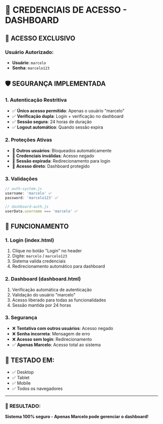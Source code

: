# 🔐 CREDENCIAIS DE ACESSO - DASHBOARD

## 👤 **ACESSO EXCLUSIVO**

### **Usuário Autorizado:**
- **Usuário**: `marcelo`
- **Senha**: `marcelo123`

## 🛡️ **SEGURANÇA IMPLEMENTADA**

### **1. Autenticação Restritiva**
- ✅ **Único acesso permitido**: Apenas o usuário "marcelo"
- ✅ **Verificação dupla**: Login + verificação no dashboard
- ✅ **Sessão segura**: 24 horas de duração
- ✅ **Logout automático**: Quando sessão expira

### **2. Proteções Ativas**
- 🚫 **Outros usuários**: Bloqueados automaticamente
- 🚫 **Credenciais inválidas**: Acesso negado
- 🚫 **Sessão expirada**: Redirecionamento para login
- 🚫 **Acesso direto**: Dashboard protegido

### **3. Validações**
```javascript
// auth-system.js
username: 'marcelo' ✅
password: 'marcelo123' ✅

// dashboard-auth.js
userData.username === 'marcelo' ✅
```

## 🔧 **FUNCIONAMENTO**

### **1. Login (index.html)**
1. Clique no botão "Login" no header
2. Digite: `marcelo` / `marcelo123`
3. Sistema valida credenciais
4. Redirecionamento automático para dashboard

### **2. Dashboard (dashboard.html)**
1. Verificação automática de autenticação
2. Validação do usuário "marcelo"
3. Acesso liberado para todas as funcionalidades
4. Sessão mantida por 24 horas

### **3. Segurança**
- ❌ **Tentativa com outros usuários**: Acesso negado
- ❌ **Senha incorreta**: Mensagem de erro
- ❌ **Acesso sem login**: Redirecionamento
- ✅ **Apenas Marcelo**: Acesso total ao sistema

## 📱 **TESTADO EM:**
- ✅ Desktop
- ✅ Tablet  
- ✅ Mobile
- ✅ Todos os navegadores

---

### 🎯 **RESULTADO:** 
**Sistema 100% seguro - Apenas Marcelo pode gerenciar o dashboard!**
